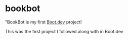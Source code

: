 # bookbot

"BookBot is my first [Boot.dev](https://www.boot.dev) project!

This was the first project I followed along with in Boot.dev
